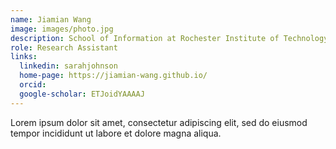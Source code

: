 ```yaml
---
name: Jiamian Wang
image: images/photo.jpg
description: School of Information at Rochester Institute of Technology (RIT)
role: Research Assistant
links:
  linkedin: sarahjohnson
  home-page: https://jiamian-wang.github.io/
  orcid: 
  google-scholar: ETJoidYAAAAJ
---
```


Lorem ipsum dolor sit amet, consectetur adipiscing elit, sed do eiusmod tempor incididunt ut labore et dolore magna aliqua.
